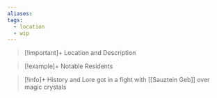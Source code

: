 ```yaml
---
aliases: 
tags:
  - location
  - wip
---
```

>[!important]+ Location and Description

> [!example]+ Notable Residents

> [!info]+ History and Lore
> got in a fight with [[Sauztein Geb]] over magic crystals

